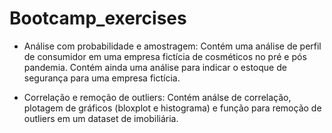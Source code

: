 # Bootcamp_exercises

* Análise com probabilidade e amostragem: 
Contém uma análise de perfil de consumidor em uma empresa fictícia de cosméticos no pré e pós pandemia.
Contém ainda uma análise para indicar o estoque de segurança para uma empresa fictícia.

* Correlação e remoção de outliers:
 Contém análse de correlação, plotagem de gráficos (bloxplot e histograma) e função para remoção de outliers em um dataset de imobiliária.
